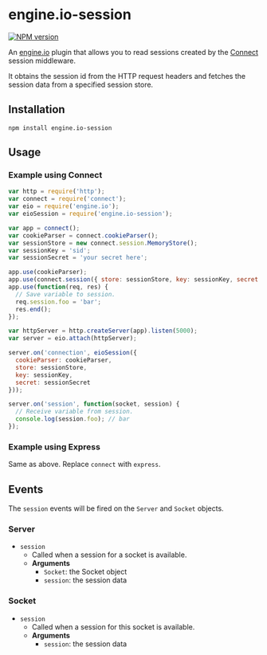 engine.io-session
=================

[![NPM version](https://badge.fury.io/js/engine.io-session.png)](http://badge.fury.io/js/engine.io-session)

An [engine.io](https://github.com/LearnBoost/engine.io) plugin that allows you to read sessions created by the [Connect](http://senchalabs.github.com/connect) session middleware.

It obtains the session id from the HTTP request headers and fetches the session data from a specified session store.

## Installation

```
npm install engine.io-session
```

## Usage

### Example using Connect

```js
var http = require('http');
var connect = require('connect');
var eio = require('engine.io');
var eioSession = require('engine.io-session');

var app = connect();
var cookieParser = connect.cookieParser();
var sessionStore = new connect.session.MemoryStore();
var sessionKey = 'sid';
var sessionSecret = 'your secret here';

app.use(cookieParser);
app.use(connect.session({ store: sessionStore, key: sessionKey, secret: sessionSecret }));
app.use(function(req, res) {
  // Save variable to session.
  req.session.foo = 'bar';
  res.end();
});

var httpServer = http.createServer(app).listen(5000);
var server = eio.attach(httpServer);

server.on('connection', eioSession({
  cookieParser: cookieParser,
  store: sessionStore,
  key: sessionKey,
  secret: sessionSecret
}));

server.on('session', function(socket, session) {
  // Receive variable from session.
  console.log(session.foo); // bar
});
```

### Example using Express

Same as above. Replace `connect` with `express`.

## Events

The `session` events will be fired on the `Server` and `Socket` objects.

### Server

- `session`
    - Called when a session for a socket is available.
    - **Arguments**
      - `Socket`: the Socket object
      - `session`: the session data

### Socket

- `session`
    - Called when a session for this socket is available.
    - **Arguments**
      - `session`: the session data
